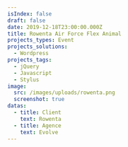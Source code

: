 ```yaml
---
isIndex: false
draft: false
date: 2019-12-18T23:00:00.000Z
title: Rowenta Air Force Flex Animal
projects_types: Event
projects_solutions:
  - Wordpress
projects_tags:
  - jQuery
  - Javascript
  - Stylus
image:
  src: /images/uploads/rowenta.png
  screenshot: true
datas:
  - title: Client
    text: Rowenta
  - title: Agence
    text: Evolve
---
```

